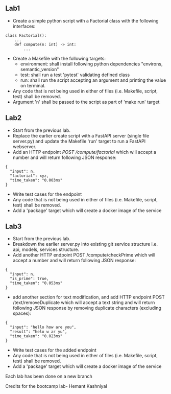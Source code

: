 ## Lab1

* Create a simple python script with a Factorial class with the following interfaces:

```
class Factorial():
    ...
    def compute(n: int) -> int:
        ...
```
* Create a Makefile with the following targets:
    - environment: shall install following python dependencies "environs, semantic_version"
    - test: shall run a test 'pytest' validating defined class 
    - run: shall run the script accepting an argument and printing the value on terminal.
* Any code that is not being used in either of files (i.e. Makefile, script, test) shall be removed.
* Argument 'n' shall be passed to the script as part of 'make run' target 

 
## Lab2

* Start from the previous lab.
* Replace the earlier create script with a FastAPI server (single file server.py) and update the Makefile 'run' target to run a FastAPI webserver.
* Add an HTTP endpoint  *POST /compute/factorial* which will accept a number and will return following JSON response:

```
{
  "input": n,
  "factorial": xyz,
  "time_taken": "0.003ms"
}
```

* Write test cases for the endpoint
* Any code that is not being used in either of files (i.e. Makefile, script, test) shall be removed. 
* Add a 'package' target which will create a docker image of the service
 

## Lab3

* Start from the previous lab.
* Breakdown the earlier server.py into existing git service structure i.e. api, models, services structure. 
* Add another HTTP endpoint  POST /compute/checkPrime which will accept a number and will return following JSON response:

```
{
  "input": n,
  "is_prime": true,
  "time_taken": "0.053ms"
}
```
 
* add another section for text modification, and add HTTP endpoint POST /text/removeDuplicate which will accept a text string and will return following JSON response by removing duplicate characters (excluding spaces):

```
{ 
  "input": "hello how are you",
  "result": "helo w ar yu", 
  "time_taken": "0.023ms"
}
```

* Write test cases for the added endpoint
* Any code that is not being used in either of files (i.e. Makefile, script, test) shall be removed. 
* Add a 'package' target which will create a docker image of the service

Each lab has been done on a new branch

Credits for the bootcamp lab- Hemant Kashniyal